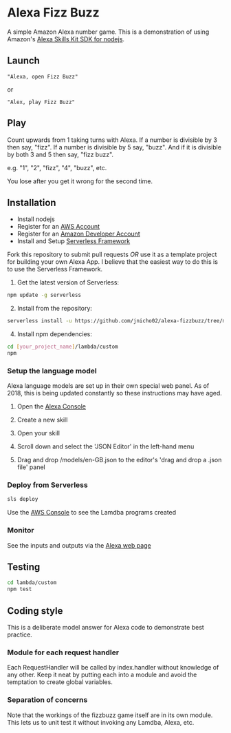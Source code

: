# Alexa Fizz Buzz

A simple Amazon Alexa number game. This is a demonstration of using Amazon's  [Alexa Skills Kit SDK for nodejs](https://github.com/alexa/alexa-skills-kit-sdk-for-nodejs).

## Launch
```
"Alexa, open Fizz Buzz"
```
or
```
"Alex, play Fizz Buzz"
```

## Play
Count upwards from 1 taking turns with Alexa. If a number is divisible by 3 then say, "fizz". If a number is divisible by 5 say, "buzz". And if it is divisible by both 3 and 5 then say, "fizz buzz".

e.g. "1", "2", "fizz", "4", "buzz", etc.

You lose after you get it wrong for the second time.

## Installation
* Install nodejs
* Register for an [AWS Account](https://aws.amazon.com/)
* Register for an [Amazon Developer Account](https://developer.amazon.com)
* Install and Setup [Serverless Framework](https://serverless.com/framework/docs/getting-started/)

Fork this repository to submit pull requests *OR* use it as a template project for building your own Alexa App. I believe that the easiest way to do this is to use the Serverless Framework.

1. Get the latest version of Serverless:

```bash
npm update -g serverless
```

2. Install from the repository:

```bash
serverless install -u https://github.com/jnicho02/alexa-fizzbuzz/tree/master -n [your_project_name]
```

4. Install npm dependencies:

```bash
cd [your_project_name]/lambda/custom
npm
```

### Setup the language model
Alexa language models are set up in their own special web panel. As of 2018, this is being updated constantly so these instructions may have aged.

1. Open the [Alexa Console](https://developer.amazon.com/alexa/console/ask/)

2. Create a new skill

3. Open your skill

4. Scroll down and select the 'JSON Editor' in the left-hand menu

5. Drag and drop /models/en-GB.json to the editor's 'drag and drop a .json file' panel

### Deploy from Serverless
```bash
sls deploy
```

Use the [AWS Console](https://console.aws.amazon.com/console/home) to see the Lamdba programs created

### Monitor
See the inputs and outputs via the [Alexa web page](https://alexa.amazon.co.uk/spa/)

## Testing
```bash
cd lambda/custom
npm test
```

## Coding style
This is a deliberate model answer for Alexa code to demonstrate best practice.

### Module for each request handler
Each RequestHandler will be called by index.handler without knowledge of any
other. Keep it neat by putting each into a module and avoid the temptation to
create global variables.

### Separation of concerns
Note that the workings of the fizzbuzz game itself are in its own module. This
lets us to unit test it without invoking any Lamdba, Alexa, etc.
